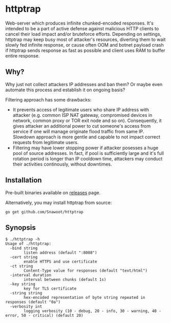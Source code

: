 httptrap
========

Web-server which produces infinite chunked-encoded responses. It's intended to be a part of active defense against malicious HTTP clients to cancel their load impact and/or bruteforce efforts. Depending on settings, httptrap may keep busy most of attacker's resources, diverting them to wait slowly fed infinite response, or cause often OOM and botnet payload crash if httptrap sends response as fast as possible and client uses RAM to buffer entire response.

## Why?

Why just not collect attackers IP addresses and ban them? Or maybe even automate this process and establish it on ongoing basis?

Filtering approach has some drawbacks:

* It prevents access of legitimate users who share IP address with attacker (e.g. common ISP NAT gateway, compromised devices in network, common proxy or TOR exit node and so on). Consequently, it gives attacker an additional power to cut someone's access from service if one will manage originate flood traffic from same IP. Slowdown approach is more gentle and capable to not impact correct requests from legitimate users.
* Filtering may have lower stopping power if attacker posesses a huge pool of source addresses. In fact, if pool is sufficiently large and it's full rotation period is longer than IP cooldown time, attackers may conduct their activities continously, without downtimes.

## Installation

Pre-built binaries available on [releases](https://github.com/Snawoot/httptrap/releases/latest) page.

Alternatively, you may install httptrap from source:

```
go get github.com/Snawoot/httptrap
```

## Synopsis

```
$ ./httptrap -h
Usage of ./httptrap:
  -bind string
    	listen address (default ":8008")
  -cert string
    	enable HTTPS and use certificate
  -ct string
    	Content-Type value for responses (default "text/html")
  -interval duration
    	interval between chunks (default 1s)
  -key string
    	key for TLS certificate
  -string string
    	hex-encoded representation of byte string repeated in responses (default "0a")
  -verbosity int
    	logging verbosity (10 - debug, 20 - info, 30 - warning, 40 - error, 50 - critical) (default 20)
```
